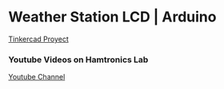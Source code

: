 # Weather Station LCD | Arduino 

[Tinkercad Proyect](https://www.tinkercad.com/things/jXZgciQA6ad-estacion-meteorologica-con-alertas)


### Youtube Videos on Hamtronics Lab

[Youtube Channel](https://www.youtube.com/@hamtronics)